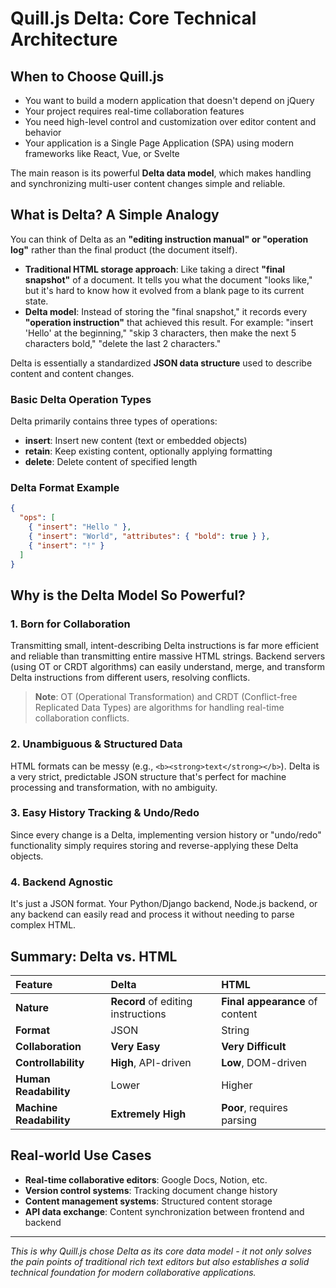 # Quill.js Delta: Core Technical Architecture

## When to Choose Quill.js

- You want to build a modern application that doesn't depend on jQuery
- Your project requires real-time collaboration features
- You need high-level control and customization over editor content and behavior
- Your application is a Single Page Application (SPA) using modern frameworks like React, Vue, or Svelte

The main reason is its powerful **Delta data model**, which makes handling and synchronizing multi-user content changes simple and reliable.

## What is Delta? A Simple Analogy

You can think of Delta as an **"editing instruction manual" or "operation log"** rather than the final product (the document itself).

- **Traditional HTML storage approach**: Like taking a direct **"final snapshot"** of a document. It tells you what the document "looks like," but it's hard to know how it evolved from a blank page to its current state.
- **Delta model**: Instead of storing the "final snapshot," it records every **"operation instruction"** that achieved this result. For example: "insert 'Hello' at the beginning," "skip 3 characters, then make the next 5 characters bold," "delete the last 2 characters."

Delta is essentially a standardized **JSON data structure** used to describe content and content changes.

### Basic Delta Operation Types

Delta primarily contains three types of operations:

- **insert**: Insert new content (text or embedded objects)
- **retain**: Keep existing content, optionally applying formatting
- **delete**: Delete content of specified length

### Delta Format Example

```json
{
  "ops": [
    { "insert": "Hello " },
    { "insert": "World", "attributes": { "bold": true } },
    { "insert": "!" }
  ]
}
```

## Why is the Delta Model So Powerful?

### 1. Born for Collaboration

Transmitting small, intent-describing Delta instructions is far more efficient and reliable than transmitting entire massive HTML strings. Backend servers (using OT or CRDT algorithms) can easily understand, merge, and transform Delta instructions from different users, resolving conflicts.

> **Note**: OT (Operational Transformation) and CRDT (Conflict-free Replicated Data Types) are algorithms for handling real-time collaboration conflicts.

### 2. Unambiguous & Structured Data

HTML formats can be messy (e.g., `<b><strong>text</strong></b>`). Delta is a very strict, predictable JSON structure that's perfect for machine processing and transformation, with no ambiguity.

### 3. Easy History Tracking & Undo/Redo

Since every change is a Delta, implementing version history or "undo/redo" functionality simply requires storing and reverse-applying these Delta objects.

### 4. Backend Agnostic

It's just a JSON format. Your Python/Django backend, Node.js backend, or any backend can easily read and process it without needing to parse complex HTML.

## Summary: Delta vs. HTML

| Feature | Delta | HTML |
| :--- | :--- | :--- |
| **Nature** | **Record** of editing instructions | **Final appearance** of content |
| **Format** | JSON | String |
| **Collaboration** | **Very Easy** | **Very Difficult** |
| **Controllability** | **High**, API-driven | **Low**, DOM-driven |
| **Human Readability** | Lower | Higher |
| **Machine Readability** | **Extremely High** | **Poor**, requires parsing |

## Real-world Use Cases

- **Real-time collaborative editors**: Google Docs, Notion, etc.
- **Version control systems**: Tracking document change history
- **Content management systems**: Structured content storage
- **API data exchange**: Content synchronization between frontend and backend

---

*This is why Quill.js chose Delta as its core data model - it not only solves the pain points of traditional rich text editors but also establishes a solid technical foundation for modern collaborative applications.*
